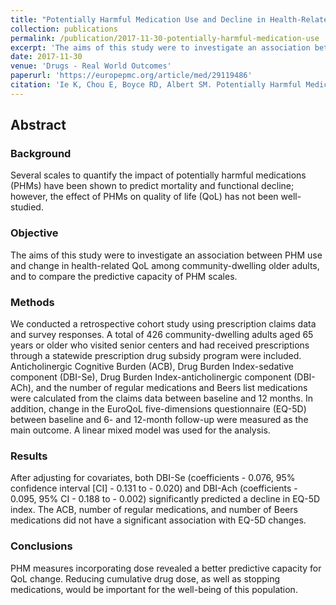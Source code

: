 ```yaml
---
title: "Potentially Harmful Medication Use and Decline in Health-Related Quality of Life among Community-Dwelling Older Adults"
collection: publications
permalink: /publication/2017-11-30-potentially-harmful-medication-use
excerpt: 'The aims of this study were to investigate an association between potentially harmful medication (PHM) use and change in health-related quality of life among community-dwelling older adults, and to compare the predictive capacity of PHM scales...'
date: 2017-11-30
venue: 'Drugs - Real World Outcomes'
paperurl: 'https://europepmc.org/article/med/29119486'
citation: 'Ie K, Chou E, Boyce RD, Albert SM. Potentially Harmful Medication Use and Decline in Health-Related Quality of Life among Community-Dwelling Older Adults. Drugs - Real World Outcomes. 2017 Dec;4(4):257-264. DOI: 10.1007/s40801-017-0123-8.'
---
```

## Abstract

### Background
Several scales to quantify the impact of potentially harmful medications (PHMs) have been shown to predict mortality and functional decline; however, the effect of PHMs on quality of life (QoL) has not been well-studied. 

### Objective 
The aims of this study were to investigate an association between PHM use and change in health-related QoL among community-dwelling older adults, and to compare the predictive capacity of PHM scales. 

### Methods
We conducted a retrospective cohort study using prescription claims data and survey responses. A total of 426 community-dwelling adults aged 65 years or older who visited senior centers and had received prescriptions through a statewide prescription drug subsidy program were included. Anticholinergic Cognitive Burden (ACB), Drug Burden Index-sedative component (DBI-Se), Drug Burden Index-anticholinergic component (DBI-ACh), and the number of regular medications and Beers list medications were calculated from the claims data between baseline and 12 months. In addition, change in the EuroQoL five-dimensions questionnaire (EQ-5D) between baseline and 6- and 12-month follow-up were measured as the main outcome. A linear mixed model was used for the analysis. 

### Results 
After adjusting for covariates, both DBI-Se (coefficients - 0.076, 95% confidence interval [CI] - 0.131 to - 0.020) and DBI-Ach (coefficients - 0.095, 95% CI - 0.188 to - 0.002) significantly predicted a decline in EQ-5D index. The ACB, number of regular medications, and number of Beers medications did not have a significant association with EQ-5D changes. 

### Conclusions
PHM measures incorporating dose revealed a better predictive capacity for QoL change. Reducing cumulative drug dose, as well as stopping medications, would be important for the well-being of this population.
